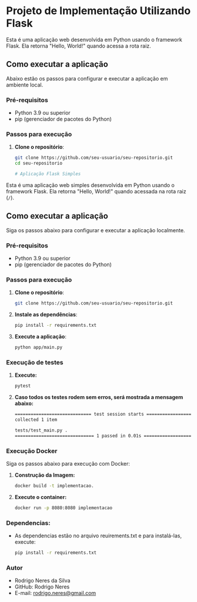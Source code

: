 # Projeto de Implementação Utilizando Flask 

Esta é uma aplicação web desenvolvida em Python usando o framework Flask. Ela retorna "Hello, World!" quando acessa a rota raiz.

## Como executar a aplicação

Abaixo estão os passos para configurar e executar a aplicação em ambiente local.

### Pré-requisitos

- Python 3.9 ou superior
- pip (gerenciador de pacotes do Python)

### Passos para execução

1. **Clone o repositório**:
   ```bash
   git clone https://github.com/seu-usuario/seu-repositorio.git
   cd seu-repositorio

   # Aplicação Flask Simples

Esta é uma aplicação web simples desenvolvida em Python usando o framework Flask. Ela retorna "Hello, World!" quando acessada na rota raiz (`/`).

##  Como executar a aplicação

Siga os passos abaixo para configurar e executar a aplicação localmente.

### Pré-requisitos

- Python 3.9 ou superior
- pip (gerenciador de pacotes do Python)

### Passos para execução

1. **Clone o repositório**:
   ```bash
   git clone https://github.com/seu-usuario/seu-repositorio.git

2. **Instale as dependências**:
    ```bash
   pip install -r requirements.txt

3. **Execute a aplicação**:
    ```bash
   python app/main.py

### Execução de testes
1.  **Execute:**
    ```bash
    pytest
2. **Caso todos os testes rodem sem erros, será mostrada a mensagem abaixo:**
    ```bash
    ============================= test session starts ==============================
    collected 1 item

    tests/test_main.py .                                                   [100%]
    ============================== 1 passed in 0.01s ===============================

### Execução Docker
Siga os passos abaixo para execução com Docker:
1. **Construção da Imagem:**
    ```bash
    docker build -t implementacao.
2. **Execute o container:**
    ```bash
    docker run -p 8080:8080 implementacao

### Dependencias:

- As dependencias estão no arquivo reuirements.txt e para instalá-las, execute:
    ```bash
    pip install -r requirements.txt

### Autor
  - Rodrigo Neres da Silva
  - GitHub: Rodrigo Neres
  - E-mail: rodrigo.neres@gmail.com

